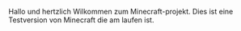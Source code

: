 Hallo und hertzlich Wilkommen zum Minecraft-projekt.
Dies ist eine Testversion von Minecraft die am laufen ist.
